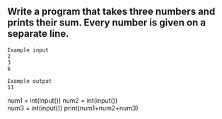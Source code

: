 ##  Write a program that takes three numbers and prints their sum. Every number is given on a separate line.

```
Example input
2
3
6

Example output
11
```

num1 = int(input()) 
num2 = int(input())  
num3 = int(input()) 
print(num1+num2+num3)
